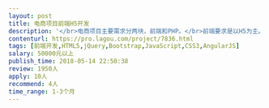 ```yaml
---                
layout: post       
title: 电商项目前端H5开发           
description: '</br>电商项目主要需求分两块，前端和PHP。</br>前端要求是以H5为主。了解移动端的js框架，JQuery等。</br>上海徐汇驻场2~3个月。</br>具体是类似1688的toB类业务和普通toC的电商业务。</br>'     
contenturl: https://pro.lagou.com/project/7836.html      
tags: [前端开发,HTML5,jQuery,Bootstrap,JavaScript,CSS3,AngularJS]            
salary: 50000元以上          
publish_time: 2018-05-14 22:50:38         
review: 1950人                   
apply: 10人                   
recommend: 4人                   
time_range: 1-3个月              
---                 
```

